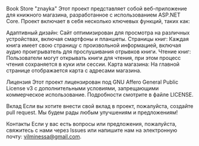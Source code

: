 Book Store "znayka"
Этот проект представляет собой веб-приложение для книжного магазина, разработанное с использованием ASP.NET Core. Проект включает в себя несколько ключевых функций, таких как:

Адаптивный дизайн: Сайт оптимизирован для просмотра на различных устройствах, включая смартфоны и планшеты.
Страницы книг: Каждая книга имеет свою страницу с произвольной информацией, включая аудио проигрыватель для прослушивания отрывков книги.
Чтение книг: Пользователи могут открывать книги для чтения, при этом процесс чтения сохраняется в куки или сессии.
Карта магазина: На главной странице отображается карта с адресами магазина.

Лицензия
Этот проект лицензирован под GNU Affero General Public License v3 с дополнительными условиями, запрещающими коммерческое использование. Подробности смотрите в файле LICENSE.

Вклад
Если вы хотите внести свой вклад в проект, пожалуйста, создайте pull request. Мы будем рады любым улучшениям и предложениям!

Контакты
Если у вас есть вопросы или предложения, пожалуйста, свяжитесь с нами через Issues или напишите нам на электронную почту: vilminessa@gmail.com.
